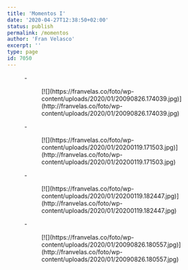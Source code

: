 ```yaml
---
title: 'Momentos I'
date: '2020-04-27T12:38:50+02:00'
status: publish
permalink: /momentos
author: 'Fran Velasco'
excerpt: ''
type: page
id: 7050
---
```

<figure class="wp-block-gallery alignwide columns-1  momento">- <figure>[![](https://franvelas.co/foto/wp-content/uploads/2020/01/20090826.174039.jpg)](http://franvelas.co/foto/wp-content/uploads/2020/01/20090826.174039.jpg)</figure>
- <figure>[![](https://franvelas.co/foto/wp-content/uploads/2020/01/20200119.171503.jpg)](http://franvelas.co/foto/wp-content/uploads/2020/01/20200119.171503.jpg)</figure>
- <figure>[![](https://franvelas.co/foto/wp-content/uploads/2020/01/20200119.182447.jpg)](http://franvelas.co/foto/wp-content/uploads/2020/01/20200119.182447.jpg)</figure>
- <figure>[![](https://franvelas.co/foto/wp-content/uploads/2020/01/20090826.180557.jpg)](http://franvelas.co/foto/wp-content/uploads/2020/01/20090826.180557.jpg)</figure>

</figure>